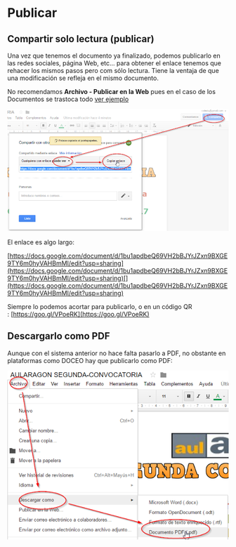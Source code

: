 # Publicar

## Compartir solo lectura (publicar)

Una vez que tenemos el documento ya finalizado, podemos publicarlo en las redes sociales, página Web, etc... para obtener el enlace tenemos que rehacer los mismos pasos pero com sólo lectura. Tiene la ventaja de que una modificación se refleja en el mismo documento.

No recomendamos **Archivo - Publicar en la Web** pues en el caso de los Documentos se trastoca todo [ver ejemplo](https://docs.google.com/document/d/1bu1apdbeQ69VH2bBJYrJZxn9BXGE9TY6m0hyVAHBmMI/pub)

![](https://raw.githubusercontent.com/catedu/soportes-informaticos-profesorado/master/img/2017-01-28_18_25_28-AULARAGON_SEGUNDA-CONVOCATORIA_-_Documentos_de_Google.png)

El enlace es algo largo:

[https://docs.google.com/document/d/1bu1apdbeQ69VH2bBJYrJZxn9BXGE9TY6m0hyVAHBmMI/edit?usp=sharing](https://docs.google.com/document/d/1bu1apdbeQ69VH2bBJYrJZxn9BXGE9TY6m0hyVAHBmMI/edit?usp=sharing)[](https://docs.google.com/document/d/1bu1apdbeQ69VH2bBJYrJZxn9BXGE9TY6m0hyVAHBmMI/edit?usp=sharing)

Siempre lo podemos acortar para publicarlo, o en un código QR : [https://goo.gl/VPoeRK](https://goo.gl/VPoeRK)

## Descargarlo como PDF

Aunque con el sistema anterior no hace falta pasarlo a PDF, no obstante en plataformas como DOCEO hay que publicarlo como PDF:

![](https://raw.githubusercontent.com/catedu/soportes-informaticos-profesorado/master/img/2017-01-28_18_32_21-AULARAGON_SEGUNDA-CONVOCATORIA_-_Documentos_de_Google.png)
